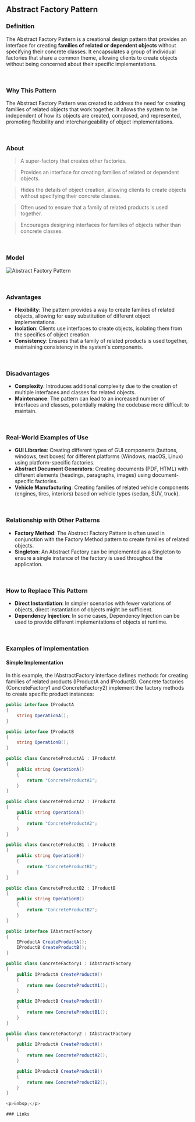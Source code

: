 ## Abstract Factory Pattern

### Definition

The Abstract Factory Pattern is a creational design pattern that provides an interface for creating **families of related or dependent objects** without specifying their concrete classes. It encapsulates a group of individual factories that share a common theme, allowing clients to create objects without being concerned about their specific implementations.

&nbsp;

### Why This Pattern

The Abstract Factory Pattern was created to address the need for creating families of related objects that work together. It allows the system to be independent of how its objects are created, composed, and represented, promoting flexibility and interchangeability of object implementations.

&nbsp;

### About

> A super-factory that creates other factories.

> Provides an interface for creating families of related or dependent objects.

> Hides the details of object creation, allowing clients to create objects without specifying their concrete classes.

> Often used to ensure that a family of related products is used together.

> Encourages designing interfaces for families of objects rather than concrete classes.

&nbsp;

### Model

![Abstract Factory Pattern](https://github.com/fabioono25/design-patterns/blob/main/assets/abstract_factory.png)

&nbsp;

### Advantages

- **Flexibility**: The pattern provides a way to create families of related objects, allowing for easy substitution of different object implementations.
- **Isolation**: Clients use interfaces to create objects, isolating them from the specifics of object creation.
- **Consistency**: Ensures that a family of related products is used together, maintaining consistency in the system's components.

&nbsp;

### Disadvantages

- **Complexity**: Introduces additional complexity due to the creation of multiple interfaces and classes for related objects.
- **Maintenance**: The pattern can lead to an increased number of interfaces and classes, potentially making the codebase more difficult to maintain.

&nbsp;

### Real-World Examples of Use

- **GUI Libraries**: Creating different types of GUI components (buttons, windows, text boxes) for different platforms (Windows, macOS, Linux) using platform-specific factories.
- **Abstract Document Generators**: Creating documents (PDF, HTML) with different elements (headings, paragraphs, images) using document-specific factories.
- **Vehicle Manufacturing**: Creating families of related vehicle components (engines, tires, interiors) based on vehicle types (sedan, SUV, truck).

&nbsp;

### Relationship with Other Patterns

- **Factory Method**: The Abstract Factory Pattern is often used in conjunction with the Factory Method pattern to create families of related objects.
- **Singleton**: An Abstract Factory can be implemented as a Singleton to ensure a single instance of the factory is used throughout the application.

&nbsp;

### How to Replace This Pattern

- **Direct Instantiation**: In simpler scenarios with fewer variations of objects, direct instantiation of objects might be sufficient.
- **Dependency Injection**: In some cases, Dependency Injection can be used to provide different implementations of objects at runtime.

&nbsp;

### Examples of Implementation

#### Simple Implementation

In this example, the IAbstractFactory interface defines methods for creating families of related products (IProductA and IProductB). Concrete factories (ConcreteFactory1 and ConcreteFactory2) implement the factory methods to create specific product instances:

```csharp
public interface IProductA
{
    string OperationA();
}

public interface IProductB
{
    string OperationB();
}

public class ConcreteProductA1 : IProductA
{
    public string OperationA()
    {
        return "ConcreteProductA1";
    }
}

public class ConcreteProductA2 : IProductA
{
    public string OperationA()
    {
        return "ConcreteProductA2";
    }
}

public class ConcreteProductB1 : IProductB
{
    public string OperationB()
    {
        return "ConcreteProductB1";
    }
}

public class ConcreteProductB2 : IProductB
{
    public string OperationB()
    {
        return "ConcreteProductB2";
    }
}

public interface IAbstractFactory
{
    IProductA CreateProductA();
    IProductB CreateProductB();
}

public class ConcreteFactory1 : IAbstractFactory
{
    public IProductA CreateProductA()
    {
        return new ConcreteProductA1();
    }

    public IProductB CreateProductB()
    {
        return new ConcreteProductB1();
    }
}

public class ConcreteFactory2 : IAbstractFactory
{
    public IProductA CreateProductA()
    {
        return new ConcreteProductA2();
    }

    public IProductB CreateProductB()
    {
        return new ConcreteProductB2();
    }
}

<p>&nbsp;</p>

### Links
